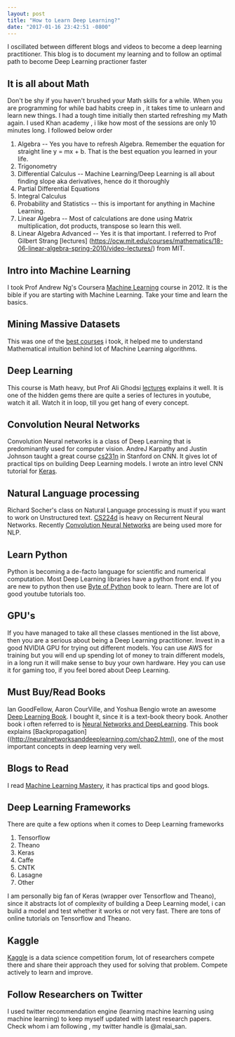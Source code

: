 ```yaml
---
layout: post
title: "How to Learn Deep Learning?"
date: "2017-01-16 23:42:51 -0800"
---
```


I oscillated between different blogs and videos to become a deep learning practitioner. This blog is to document my learning and to follow an optimal path to become Deep Learning practioner faster

## It is all about Math

Don't be shy if you haven't brushed your Math skills for a while. When you are programming for while bad habits creep in , it takes time to unlearn and learn new things. I had a tough time initially then started refreshing my Math again. I used Khan academy , i like how most of the sessions are only 10 minutes long. I followed below order

1. Algebra -- Yes you have to refresh Algebra. Remember the equation for straight line y = mx + b. That is the best equation you learned in your life.
2. Trigonometry
3. Differential Calculus -- Machine Learning/Deep Learning is all about finding slope aka derivatives, hence do it thoroughly
4. Partial Differential Equations
4. Integral Calculus
5. Probability and Statistics -- this is important for anything in Machine Learning.
6. Linear Algebra -- Most of calculations are done using Matrix multiplication, dot products, transpose so learn this well.
7. Linear Algebra Advanced -- Yes it is that important. I referred to Prof Gilbert Strang [lectures] (https://ocw.mit.edu/courses/mathematics/18-06-linear-algebra-spring-2010/video-lectures/) from MIT.

## Intro into Machine Learning

I took Prof Andrew Ng's Coursera [Machine Learning](https://www.coursera.org/learn/machine-learning) course in 2012. It is the bible if you are starting with Machine Learning. Take your time and learn the basics.  


## Mining Massive Datasets

This was one of the [best courses](http://online.stanford.edu/Mining_Massive_Datasets_Fall_2014) i took, it helped me to understand Mathematical intuition behind lot of Machine Learning algorithms.

## Deep Learning

This course is Math heavy, but Prof Ali Ghodsi [lectures](https://www.youtube.com/watch?v=fyAZszlPphs&list=PLehuLRPyt1Hyi78UOkMPWCGRxGcA9NVOE) explains it well. It is one of the hidden gems there are quite a series of lectures in youtube, watch it all. Watch it in loop, till you get hang of every concept.


## Convolution Neural Networks

Convolution Neural networks is a class of Deep Learning that is predominantly used for computer vision. AndreJ Karpathy and Justin Johnson taught a great course [cs231n](https://www.youtube.com/watch?v=g-PvXUjD6qg&list=PLlJy-eBtNFt6EuMxFYRiNRS07MCWN5UIA) in Stanford on CNN. It gives lot of practical tips on building Deep Learning models.
I wrote an intro level CNN tutorial for [Keras](https://github.com/malaikannan/Talks/blob/master/Demystifying_AI_Keras_Intro.ipynb).


## Natural Language processing

Richard Socher's class on Natural Language processing is must if you want to work on Unstructured text. [CS224d]((https://www.youtube.com/watch?v=Qy0oEkCZkBI&list=PLlJy-eBtNFt4CSVWYqscHDdP58M3zFHIG)) is heavy on Recurrent Neural Networks. Recently [Convolution Neural Networks](https://www.youtube.com/watch?v=nzSPZyjGlWI&t=517s) are being used more for NLP.


## Learn Python

Python is becoming a de-facto language for scientific and numerical computation. Most Deep Learning libraries have a python front end. If you are new to python then use [Byte of Python](https://python.swaroopch.com/) book to learn. There are lot of good youtube tutorials too.


## GPU's

If you have managed to take all these classes mentioned in the list above, then you are a serious about being a Deep Learning practitioner. Invest in a good NVIDIA GPU for trying out different models. You can use AWS for training but you will end up spending lot of money to train different models, in a long run it will make sense to buy your own hardware. Hey you can use it for gaming too, if you feel bored about Deep Learning.

## Must Buy/Read Books

Ian GoodFellow, Aaron CourVille, and Yoshua Bengio wrote an awesome [Deep Learning Book](http://www.deeplearningbook.org/). I bought it, since it is a text-book theory book.
Another book i often referred to is [Neural Networks and DeepLearning](http://neuralnetworksanddeeplearning.com/). This book explains [Backpropagation]((http://neuralnetworksanddeeplearning.com/chap2.html), one of the most important concepts in deep learning very well.

## Blogs to Read

I read [Machine Learning Mastery](http://machinelearningmastery.com/), it has practical tips and good blogs.

## Deep Learning Frameworks

There are quite a few options when it comes to Deep Learning frameworks

1. Tensorflow
2. Theano
3. Keras
4. Caffe
5. CNTK
6. Lasagne
7. Other

I am personally big fan of Keras (wrapper over Tensorflow and Theano), since it abstracts lot of complexity of building a Deep Learning model, i can build a model and test whether it works or not very fast. There are tons of online tutorials on Tensorflow and Theano.

## Kaggle

[Kaggle](www.kaggle.com) is a data science competition forum, lot of researchers compete there and share their approach they used for solving that problem. Compete actively to learn and improve.

## Follow Researchers on Twitter

I used twitter recommendation engine (learning machine learning using machine learning) to keep myself updated with latest research papers. Check whom i am following , my twitter handle is @malai_san.
